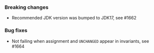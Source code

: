 <!-- NOTE:
     Release notes for unreleased changes go here, following this format:

        ### Features

         * Change description, see #123

        ### Bug fixes

         * Some bug fix, see #124

     DO NOT LEAVE A BLANK LINE BELOW THIS PREAMBLE -->
### Breaking changes

 * Recommended JDK version was bumped to JDK17, see #1662

### Bug fixes

 * Not failing when assignment and `UNCHANGED` appear in invariants, see #1664